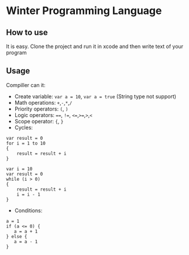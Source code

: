 # Winter Programming Language

## How to use 
It is easy. Clone the project and run it in xcode and then write text of your program

## Usage
Compiller can it:
 - Create variable: `var a = 10`, `var a = true` (String type not support)
 - Math operations: `+`,`-`,`*`,`/`
 - Priority operators: `(`, `)`
 - Logic operators: `==`, `!=`, `<=`,`>=`,`>`,`<`
 - Scope operator: `{`, `}`
 - Cycles: 
 ```
 var result = 0
 for i = 1 to 10 
 { 
     result = result + i 
 }
 ```
 
 ```
 var i = 10 
 var result = 0
 while (i > 0)
 { 
     result = result + i 
     i = i - 1 
 }
 ```
 
 - Conditions: 
 ```
 a = 1
 if (a <= 0) {
    a = a + 1
 } else {
    a = a - 1
 }
 ```
 
